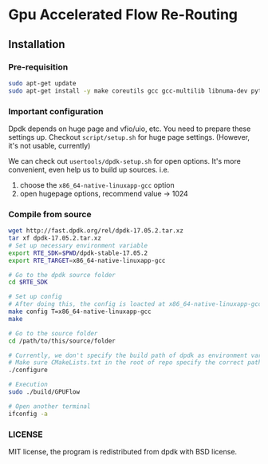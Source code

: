 # Gpu Accelerated Flow Re-Routing

## Installation

### Pre-requisition

```bash
sudo apt-get update
sudo apt-get install -y make coreutils gcc gcc-multilib libnuma-dev python
```

### Important configuration

Dpdk depends on huge page and vfio/uio, etc. You need to prepare these settings up.
Checkout `script/setup.sh` for huge page settings. (However, it's not usable, currently)

We can check out `usertools/dpdk-setup.sh` for open options.
It's more convenient, even help us to build up sources.
i.e. 
1. choose the `x86_64-native-linuxapp-gcc` option
2. open hugepage options, recommend value -> 1024

### Compile from source

```bash
wget http://fast.dpdk.org/rel/dpdk-17.05.2.tar.xz
tar xf dpdk-17.05.2.tar.xz
# Set up necessary environment variable
export RTE_SDK=$PWD/dpdk-stable-17.05.2
export RTE_TARGET=x86_64-native-linuxapp-gcc

# Go to the dpdk source folder
cd $RTE_SDK

# Set up config
# After doing this, the config is loacted at x86_64-native-linuxapp-gcc/.config
make config T=x86_64-native-linuxapp-gcc
make

# Go to the source folder
cd /path/to/this/source/folder

# Currently, we don't specify the build path of dpdk as environment variable in cmake.
# Make sure CMakeLists.txt in the root of repo specify the correct path to dpdk.
./configure

# Execution
sudo ./build/GPUFlow

# Open another terminal
ifconfig -a
```

### LICENSE 

MIT license, the program is redistributed from dpdk with BSD license.
